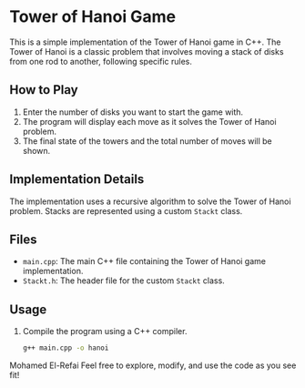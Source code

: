 # Tower of Hanoi Game

This is a simple implementation of the Tower of Hanoi game in C++. The Tower of Hanoi is a classic problem that involves moving a stack of disks from one rod to another, following specific rules.

## How to Play

1. Enter the number of disks you want to start the game with.
2. The program will display each move as it solves the Tower of Hanoi problem.
3. The final state of the towers and the total number of moves will be shown.

## Implementation Details

The implementation uses a recursive algorithm to solve the Tower of Hanoi problem. Stacks are represented using a custom `Stackt` class.

## Files

- `main.cpp`: The main C++ file containing the Tower of Hanoi game implementation.
- `Stackt.h`: The header file for the custom `Stackt` class.

## Usage

1. Compile the program using a C++ compiler.
   ```bash
   g++ main.cpp -o hanoi

Mohamed El-Refai
Feel free to explore, modify, and use the code as you see fit!
